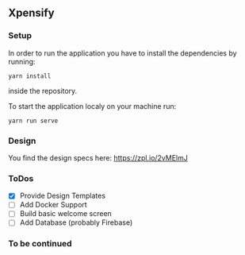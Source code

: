 ## Xpensify

### Setup

In order to run the application you have to install the dependencies by running:

`yarn install` 

inside the repository.


To start the application localy on your machine run:

`yarn run serve`


### Design

You find the design specs here: https://zpl.io/2vMElmJ

### ToDos

- [x] Provide Design Templates
- [ ] Add Docker Support 
- [ ] Build basic welcome screen
- [ ] Add Database (probably Firebase)

### To be continued 
